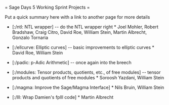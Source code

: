 = Sage Days 5 Working Sprint Projects =

Put a quick summary here with a link to another page for more details

   * [:/ntl: NTL wrapper] -- do the NTL wrapper right
         * Joel Mohler,  Robert Bradshaw, Craig Citro, David Roe, William Stein, Martin Albrecht, Gonzalo Tornaria
   
   * [:/ellcurve: Elliptic curves] -- basic improvements to elliptic curves
         * David Roe, William Stein

   * [:/padic: p-Adic Arithmetic] -- once again into the breech
        
   * [:/modules: Tensor products, quotients, etc., of free modules] -- tensor products and quotients of free modules
         * Soroosh Yazdani, William Stein

   * [:/magma: Improve the Sage/Magma Interface]
         * Nils Bruin, William Stein

   * [:/lll: Wrap Damien's fplll code]
         * Martin Albrecht
